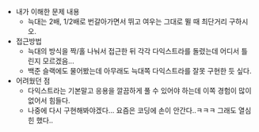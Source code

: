 - 내가 이해한 문제 내용
  - 늑대는 2배, 1/2배로 번갈아가면서 뛰고 여우는 그대로 뛸 때 최단거리 구하시오.
- 접근방법
  - 늑대의 방식을 짝/홀 나눠서 접근한 뒤 각각 다익스트라를 돌렸는데 어디서 틀린지 모르겠음...
  - 백준 슬랙에도 물어봤는데 아무래도 늑대쪽 다익스트라를 잘못 구현한 듯 싶다.
- 어려웠던 점
  - 다익스트라는 기본말고 응용을 깔끔하게 풀 수 있어야 하는데 이쪽 경험이 많이 없어서 힘들다.
  - 나중에 다시 구현해봐야겠다… 요즘은 코딩에 손이 안간다..ㅋㅋㅋ 그래도 열심힌 했다..
